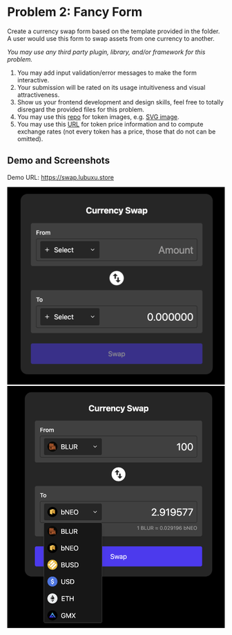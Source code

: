 # Problem 2: Fancy Form
Create a currency swap form based on the template provided in the folder. A user would use this form to swap assets from one currency to another.

*You may use any third party plugin, library, and/or framework for this problem.*

1. You may add input validation/error messages to make the form interactive.
2. Your submission will be rated on its usage intuitiveness and visual attractiveness.
3. Show us your frontend development and design skills, feel free to totally disregard the provided files for this problem.
4. You may use this [repo](https://github.com/Switcheo/token-icons/tree/main/tokens) for token images, e.g. [SVG image](https://raw.githubusercontent.com/Switcheo/token-icons/main/tokens/SWTH.svg).
5. You may use this [URL](https://interview.switcheo.com/prices.json) for token price information and to compute exchange rates (not every token has a price, those that do not can be omitted).

## Demo and Screenshots

Demo URL: <https://swap.lubuxu.store>

![Screen 1](src/assets/snapshot1.png?raw=true "Screen 1")
![Screen 2](src/assets/snapshot2.png?raw=true "Screen 2")
